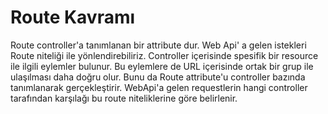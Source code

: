 # Route Kavramı

Route controller'a tanımlanan bir attribute dur. Web Api' a gelen istekleri Route niteliği ile yönlendirebiliriz. Controller içerisinde spesifik bir resource ile ilgili eylemler bulunur. Bu eylemlere de URL içerisinde ortak bir grup ile ulaşılması daha doğru olur. Bunu da Route attribute'u controller bazında tanımlanarak gerçekleştirir. WebApi'a gelen requestlerin hangi controller tarafından karşılağı bu route niteliklerine göre belirlenir. 